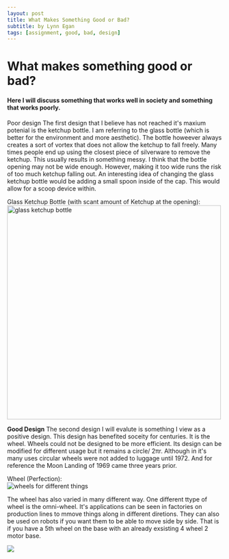 ```yaml
---
layout: post
title: What Makes Something Good or Bad?
subtitle: by Lynn Egan
tags: [assignment, good, bad, design]
---
```


<h1>What makes something good or bad?</h1>
  <h4>Here I will discuss something that works well in society and something that works poorly.</h4>


<a> Poor design </a>
The first design that I believe has not reached it's maxium potenial is the ketchup bottle. I am referring to the glass bottle (which is better for the environment and more aesthetic). The bottle howeever always creates a sort of vortex that does not allow the ketchup to fall freely. Many times people end up using the closest piece of silverware to remove the ketchup. This usually results in something messy. I think that the bottle opening may not be wide enough. However, making it too wide runs the risk of too much ketchup falling out. An interesting idea of changing the glass ketchup bottle would be adding a small spoon inside of the cap. This would allow for a scoop device within.

Glass Ketchup Bottle (with scant amount of Ketchup at the opening): 
<br>
<img src="https://www.thesun.co.uk/wp-content/uploads/2016/07/nintchdbpict000004016286.jpg?w=2640" width = "500" length = "500" alt ="glass ketchup bottle">

<b> Good Design</b>
The second design I will evalute is something I view as a positive design. This design has benefited soceity for centuries. It is the wheel. Wheels could not be designed to be more efficient. Its design can be modified for different usage but it remains a circle/ 2πr. Although in it's many uses circular wheels were not added to luggage until 1972. And for reference the Moon Landing of 1969 came three years prior.


Wheel (Perfection):
<br>
<img src ="https://cdn.mos.cms.futurecdn.net/NPJXygFwB5uxxpHnEKbNb6-1024-80.jpg.webp" alt= "wheels for different things">

The wheel has also varied in many different way. One different ttype of wheel is the omni-wheel. It's applications can be seen in factories on production lines to mmove things along in different diretions. They can also be used on robots if you want them to be able to move side by side. That is if you have a 5th wheel on the base with an already exsisting 4 wheel 2 motor base.

<img src ="https://www.google.com/url?sa=i&url=http%3A%2F%2Fcyberspaceandtime.com%2FD-fPvTbQXZA.video%2Brelated&psig=AOvVaw0Nh0MbkxWiQE6G1Db74C9h&ust=1632855909150000&source=images&cd=vfe&ved=0CAsQjRxqFwoTCNjv1Lbsn_MCFQAAAAAdAAAAABAi">
